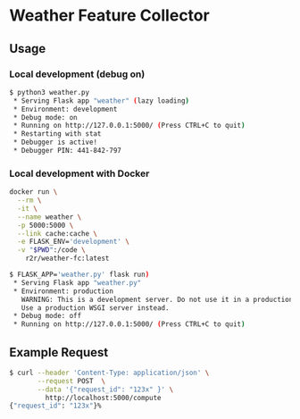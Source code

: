 # Weather Feature Collector

## Usage

### Local development (debug on)

```bash
$ python3 weather.py
 * Serving Flask app "weather" (lazy loading)
 * Environment: development
 * Debug mode: on
 * Running on http://127.0.0.1:5000/ (Press CTRL+C to quit)
 * Restarting with stat
 * Debugger is active!
 * Debugger PIN: 441-842-797
```

### Local development with Docker

```bash
docker run \
  --rm \
  -it \
  --name weather \
  -p 5000:5000 \
  --link cache:cache \
  -e FLASK_ENV='development' \
  -v "$PWD":/code \
    r2r/weather-fc:latest
```

```bash
$ FLASK_APP='weather.py' flask run)
 * Serving Flask app "weather.py"
 * Environment: production
   WARNING: This is a development server. Do not use it in a production deployment.
   Use a production WSGI server instead.
 * Debug mode: off
 * Running on http://127.0.0.1:5000/ (Press CTRL+C to quit)
```

## Example Request

```bash
$ curl --header 'Content-Type: application/json' \
       --request POST  \
       --data '{"request_id": "123x" }' \
         http://localhost:5000/compute
{"request_id": "123x"}%
```
